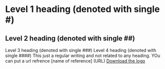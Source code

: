 # Level 1 heading (denoted with single #)
## Level 2 heading (denoted with single ##)
Level 3 heading (denoted with single ###)
Level 4 heading (denoted with single ####)
This just a regular writing and not related to any heading.
YOu can put a url refrence [name of reference] (URL)
[Download the logo](https://github.com/Teitey77/Git_Pract_/blob/main/Primary%20Logo.png)
